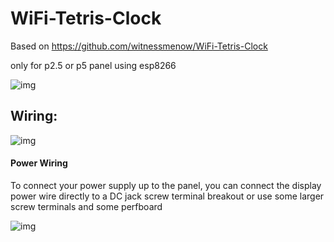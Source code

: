 # WiFi-Tetris-Clock
Based on https://github.com/witnessmenow/WiFi-Tetris-Clock

only for p2.5 or p5 panel using esp8266

![img](https://thumbs.gfycat.com/RecklessSpecificKoodoo-size_restricted.gif)



## Wiring:

![img](https://i.imgur.com/bIBcAXR.png)

#### Power Wiring

To connect your power supply up to the panel, you can connect the display power wire directly to a DC jack screw terminal breakout or use some larger screw terminals and some perfboard

![img](https://i.imgur.com/ulIn681.jpg)
